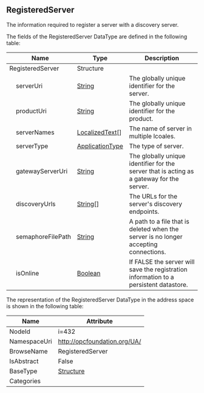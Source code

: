 <!-- datatype -->
## RegisteredServer
The information required to register a server with a discovery server.  
<!-- end of description -->
The fields of the RegisteredServer DataType are defined in the following table:  

|Name|Type|Description|
|---|---|---|
|RegisteredServer|Structure||
|&nbsp;&nbsp;&nbsp;&nbsp;serverUri|[String](../../DataTypes/String/readme.md)|The globally unique identifier for the server.|
|&nbsp;&nbsp;&nbsp;&nbsp;productUri|[String](../../DataTypes/String/readme.md)|The globally unique identifier for the product.|
|&nbsp;&nbsp;&nbsp;&nbsp;serverNames|[LocalizedText](../../DataTypes/LocalizedText/readme.md)[]|The name of server in multiple lcoales.|
|&nbsp;&nbsp;&nbsp;&nbsp;serverType|[ApplicationType](../../DataTypes/ApplicationType/readme.md)|The type of server.|
|&nbsp;&nbsp;&nbsp;&nbsp;gatewayServerUri|[String](../../DataTypes/String/readme.md)|The globally unique identifier for the server that is acting as a gateway for the server.|
|&nbsp;&nbsp;&nbsp;&nbsp;discoveryUrls|[String](../../DataTypes/String/readme.md)[]|The URLs for the server's discovery endpoints.|
|&nbsp;&nbsp;&nbsp;&nbsp;semaphoreFilePath|[String](../../DataTypes/String/readme.md)|A path to a file that is deleted when the server is no longer accepting connections.|
|&nbsp;&nbsp;&nbsp;&nbsp;isOnline|[Boolean](../../DataTypes/Boolean/readme.md)|If FALSE the server will save the registration information to a persistent datastore.|

The representation of the RegisteredServer DataType in the address space is shown in the following table:  

|Name|Attribute|
|---|---|
|NodeId|i=432|
|NamespaceUri|http://opcfoundation.org/UA/|
|BrowseName|RegisteredServer|
|IsAbstract|False|
|BaseType|[Structure](../../DataTypes/Structure/readme.md)|
|Categories||

